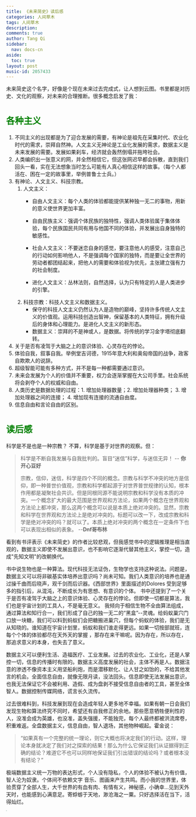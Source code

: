 ```yaml
---
title: 《未来简史》读后感
categories: 人间草木
tags: 人间草木
description: 
comments: true
author: Tang Qi
sidebar:
  nav: docs-cn
aside:
  toc: true
layout: post
music-id: 2057433
---
```


未来简史这个名字，好像是个现在未来过去完成式，让人想到云图。书里都是对历史、文化的观察，对未来的合理推断。很多概念启发了我：

<!--more-->

# <font face="黑体" color=green size=5>各种主义</font>

1.  不同主义的出现都是为了迎合发展的需要，有神论是祖先在采集时代、农业化时代的需求，崇拜自然神。人文主义无神论是工业化发展的需求，数据主义是未来发展的需要。发展如果刹车，经济就会轰然倒塌并拖垮社会。
2. 人类编织出一张意义的网，并全然相信它，但这张网迟早都会拆散，直到我们回头一看，实在无法想象当时怎么可能有人真心相信这样的故事。（每个人都活在、困在一定的故事里，举例普鲁士士兵。）
3. 有神论、人文主义、科技宗教。
   1. 人文主义：
      + 自由人文主义：每个人类的体验都能提供某种独一无二的事物，用新的意义使世界更加丰富。 

      + 自由民族主义：强调个体民族的独特性，强调人类体验属于集体体验，每个民族国民共同有用与他国不同的体验，并发展出自身独特的敏感性。
      + 社会人文主义：不要迷恋自身的感觉，要注意他人的感受，注意自己的行动如何影响他人，不是强调每个国家的独特，而是要让全世界的劳动者都团结起来，把他人的需要和体验视为优先，主张建立强有力的社会制度。
      + 进化人文主义：丛林法则，自然选择，认为只有特定的人是人类进步的引擎。
   2. 科技宗教：科技人文主义和数据主义。
      + 保守的科技人文主义仍然认为人是造物的巅峰，坚持许多传统人文主义的价值观。运用科技创造出智神，保留基本的人类特征，拥有升级后的身体和心理能力。是进化人文主义的新形态。
      + 数据主义：崇拜的不是神或人，是数据。将传统的学习金字塔彻底翻转。
4. 关于是否有凌驾于大脑之上的意识体验、心灵存在的悖论。
5. 体验自我，叙事自我。举例堂吉诃德，1915年意大利和奥匈帝国的战争，政客自欺欺人的说辞。
6. 超级智能可能有多种方式，并不是每一种都需要通过意识。
7. 未来会发展为个人的价值并不重要，权力会逐渐掌握在大公司手里。社会系统将会剥夺个人的权威和自由。
8. 人类历史是数据处理的过程：1. 增加处理器数量；2. 增加处理器种类； 3. 增加处理器之间的连接； 4. 增加现有连接的流通自由度。
9. 信息自由和言论自由的区别。

# <font face="黑体" color=green size=5>读后感</font>

科学是不是也是一种宗教？ 不算，科学是基于对世界的观察。但：

> 科学是不断自我发展与自我批判的。盲目“迷信”科学，与迷信无异！ -- **你开心豆好**
>
> 宗教，信仰，迷信，科学是四个不同的概念。宗教与科学不冲突的地方是信仰，即一种普世价值观，宗教和科学都起源于对世界普世规律的认知，根本作用都是凝聚社会共识。但是同根同源不能说明宗教和科学没有本质的冲突。一个概念扩大的最大范围是世界观和方法论，如果两个概念在世界观和方法论上都冲突，那么这两个概念可以说是本质上绝对冲突的。显然，宗教和科学在世界观和方法论上是绝对冲突的。标题可以改一下，改成宗教和科学是绝对冲突的吗？就可以了。本质上绝对冲突的两个概念在一定条件下也可以表现出相似的表象。         --**Dnf哥布林**

看到有书评表示《未来简史》的作者比较悲观，但我感觉书中的逻辑推理是相当直观的，数据主义即使不发展出意识，也不影响它逐渐代替其他主义，掌控一切，造成"先知文明"的改朝换代。

书中说生物也是一种算法。现代科技无法证伪，生物学也支持这种说法。问题是，数据主义可以将非碳基实体培养出意识吗？尚未可知。我们人类意识的培养也是通过操千曲而后晓声，观千剑而后识器。《西部世界》里面描述的Dolores 受到足够多的指引后，从混沌，不断成长为有思想、有意识的个体。 书中还提到了一个关于是否有凌驾于大脑之上的意识体验、心灵存在的悖论。但即使一切都是算法，我们也是宇宙计划的工具人，不是毫无意义。 我倾向于相信生物不全由算法组成，通过算法和知行合一，我们形成了自己的独一无二的“黑盒”--灵魂。给蚂蚁巢穴门口放一块糖，我们可以料到蚂蚁们会把糖搬进巢穴，但每个蚂蚁的体验，我们是无从知晓的。谁知道在宇宙计划里，蚂蚁和我们谁走得更远。如果一切按部就班，连每个个体的体验都尽在天外天的掌握 ，那存在来干嘛呢。因为存在，所以存在，那追求意义的本身，也失去了意义。

数据主义可以便利生活、造福医疗、工业发展。过去的农业化、工业化，还是人掌控一切，信息的传播时有限的。数据主义高度发展的社会，主体不再是人。数据注意的渗透不像资本主义用坚船利炮，而是潜移默化、让人甘之如饴的，不给其他发言的机会。全面信息自由，就像无限月读，没法回头。信息即使无法发展出意识，也我无法保证它不会被利用、造假、成为盘剥不接受信息自由者的工具，甚至全体智人。数据控制传媒网络，谎言长久流传。

过去很难料到，科技发展到现在会造成年轻人更多地不幸福。如果有朝一日会我们发现生物和算法终究不同时，希望还有自我修正的余地。那些愿意牺牲便利性的人，没准会成为英雄，也没准，盖失强援，不能独完，每个人最终都被洪流席卷，积重难返。全盘数据主义，信息自由，智人退场，其他物种崛起。霍金说：

> “如果真有一个完整的统一理论，则它大概也将决定我们的行动。这样，理论本身就决定了我们对之探索的结果！那么为什么它保证我们从证据得到正确的结论？难道它不也可以同样地保证我们引出错误的结论吗？或者根本没有结论？”


极端数据主义统一万物的表达形式，个人没有隐私，个人的体验不被认为有价值，智人沦为奴隶。个体间不依赖文字 音乐、图画来产生共鸣。而小我的世界里，体验贯穿了全部人生，大千世界的有血有肉、有情有义，神秘感，小确幸...见到天外天时，也能感到心满意足。寄蜉蝣于天地，渺沧海之一粟。只好选择活在当下，活得灿烂。

<img src="https://github.com/iqgnat/iqgnat.github.io/raw/master/assets/images/2021-02-20-After_reading_A_brief_history_of_the_future/miao.jpg" style="zoom:10%" />